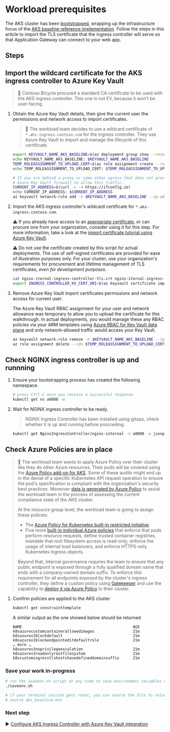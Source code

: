 # Workload prerequisites

The AKS cluster has been [bootstrapped](./07-bootstrap-validation.md), wrapping up the infrastructure focus of the [AKS baseline reference implementation](../../). Follow the steps in this article to import the TLS certificate that the ingress controller will serve so that Application Gateway can connect to your web app.

## Steps

## Import the wildcard certificate for the AKS ingress controller to Azure Key Vault

> :book: Contoso Bicycle procured a standard CA certificate to be used with the AKS ingress controller. This one is not EV, because it won't be user-facing.

1. Obtain the Azure Key Vault details, then give the current user the permissions and network access to import certificates.

   > :book: The workload team decides to use a wildcard certificate of `*.aks-ingress.contoso.com` for the ingress controller. They use Azure Key Vault to import and manage the lifecycle of this certificate.

   ```bash
   export KEYVAULT_NAME_AKS_BASELINE=$(az deployment group show --resource-group rg-bu0001a0008 -n cluster-stamp --query properties.outputs.keyVaultName.value -o tsv)
   echo KEYVAULT_NAME_AKS_BASELINE: $KEYVAULT_NAME_AKS_BASELINE
   TEMP_ROLEASSIGNMENT_TO_UPLOAD_CERT=$(az role assignment create --role a4417e6f-fecd-4de8-b567-7b0420556985 --assignee-principal-type user --assignee-object-id $(az ad signed-in-user show --query 'id' -o tsv) --scope $(az keyvault show --name $KEYVAULT_NAME_AKS_BASELINE --query 'id' -o tsv) --query 'id' -o tsv)
   echo TEMP_ROLEASSIGNMENT_TO_UPLOAD_CERT: $TEMP_ROLEASSIGNMENT_TO_UPLOAD_CERT

   # If you are behind a proxy or some other egress that does not provide a consistent IP, you'll need to manually adjust the
   # Azure Key Vault firewall to allow this traffic.
   CURRENT_IP_ADDRESS=$(curl -s -4 https://ifconfig.io)
   echo CURRENT_IP_ADDRESS: $CURRENT_IP_ADDRESS
   az keyvault network-rule add -n $KEYVAULT_NAME_AKS_BASELINE --ip-address ${CURRENT_IP_ADDRESS}
   ```

1. Import the AKS ingress controller's wildcard certificate for `*.aks-ingress.contoso.com`.

   :warning: If you already have access to an [appropriate certificate](https://learn.microsoft.com/azure/key-vault/certificates/certificate-scenarios#formats-of-import-we-support), or can procure one from your organization, consider using it for this step. For more information, take a look at the [import certificate tutorial using Azure Key Vault](https://learn.microsoft.com/azure/key-vault/certificates/tutorial-import-certificate#import-a-certificate-to-key-vault).

   :warning: Do not use the certificate created by this script for actual deployments. The use of self-signed certificates are provided for ease of illustration purposes only. For your cluster, use your organization's requirements for procurement and lifetime management of TLS certificates, *even for development purposes*.

   ```bash
   cat nginx-iternal-ingress-controller-tls.crt nginx-iternal-ingress-controller-tls.key > nginx-iternal-ingress-controller-tls.pem
   export INGRESS_CONTROLLER_KV_CERT_URI=$(az keyvault certificate import -f nginx-iternal-ingress-controller-tls.pem -n nginx-iternal-ingress-controller-tls --vault-name $KEYVAULT_NAME_AKS_BASELINE --query id -o tsv)
   ```

1. Remove Azure Key Vault import certificates permissions and network access for current user.

   The Azure Key Vault RBAC assignment for your user and network allowance was temporary to allow you to upload the certificate for this walkthrough. In actual deployments, you would manage these any RBAC policies via your ARM templates using [Azure RBAC for Key Vault data plane](https://learn.microsoft.com/azure/key-vault/general/secure-your-key-vault#data-plane-and-access-policies) and only network-allowed traffic would access your Key Vault.

   ```bash
   az keyvault network-rule remove -n $KEYVAULT_NAME_AKS_BASELINE --ip-address "${CURRENT_IP_ADDRESS}/32"
   az role assignment delete --ids $TEMP_ROLEASSIGNMENT_TO_UPLOAD_CERT
   ```

## Check NGINX ingress controller is up and runnning

1. Ensure your bootstrapping process has created the following namespace.

   ```bash
   # press Ctrl-C once you receive a successful response
   kubectl get ns a0008 -w
   ```

1. Wait for NGINX ingress controller to be ready.

   > NGINX Ingress Controller has been installed using gitops, check whether it is up and running before procceding.

   ```bash
   kubectl get NginxIngressController/nginx-internal -n a0008 -o jsonpath='{range .status.conditions[*]}{.lastTransitionTime}{"\t"}{.status}{"\t"}{.type}{"\t"}{.message}{"\n"}{end}'
   ```

## Check Azure Policies are in place

> :book: The workload team wants to apply Azure Policy over their cluster like they do other Azure resources. Their pods will be covered using the [Azure Policy add-on for AKS](https://learn.microsoft.com/azure/aks/use-pod-security-on-azure-policy). Some of these audits might end up in the denial of a specific Kubernetes API request operation to ensure the pod's specification is compliant with the organization's security best practices. Moreover [data is generated by Azure Policy](https://learn.microsoft.com/azure/governance/policy/how-to/get-compliance-data) to assist the workload team in the process of assessing the current compliance state of the AKS cluster.
>
> At the resource group level, the workload team is going to assign these policies:
> - The [Azure Policy for Kubernetes built-in restricted initiative](https://learn.microsoft.com/azure/aks/use-pod-security-on-azure-policy#built-in-policy-initiatives).
> - Five more [built-in individual Azure policies](https://learn.microsoft.com/azure/aks/policy-samples#microsoftcontainerservice) that enforce that pods perform resource requests, define trusted container registries, mandate that root filesystem access is read-only, enforce the usage of internal load balancers, and enforce HTTPS-only Kubernetes Ingress objects.
>
> Beyond that, internal governance requires the team to ensure that any public endpoint is exposed through a fully qualified domain name that ends with a company-owned domain suffix. To enforce this requirement for all endpoints exposed by the cluster's ingress controller, they define a custom policy using [Gatekeeper](https://open-policy-agent.github.io/gatekeeper/website/docs/) and use the capability to [deploy it via Azure Policy](https://learn.microsoft.com/azure/aks/use-azure-policy#create-and-assign-a-custom-policy-definition) to their cluster.

1. Confirm policies are applied to the AKS cluster

   ```bash
   kubectl get constrainttemplate
   ```

   A similar output as the one showed below should be returned

   ```output
   NAME                                                 AGE
   k8sazurecustomcontainerallowedimages                 21m
   k8sazurev1blockdefault                               21m
   k8sazurev1blockendpointeditdefaultrole               21m
   … more …            
   k8sazurev3noprivilegeescalation                      21m
   k8sazurev3readonlyrootfilesystem                     21m
   k8scustomingresstlshostshavedefineddomainsuffix      21m
   ```

### Save your work in-progress

```bash
# run the saveenv.sh script at any time to save environment variables created above to aks_baseline.env
./saveenv.sh

# if your terminal session gets reset, you can source the file to reload the environment variables
# source aks_baseline.env
```

### Next step

:arrow_forward: [Configure AKS Ingress Controller with Azure Key Vault integration](./09-secret-management-and-ingress-controller.md)
